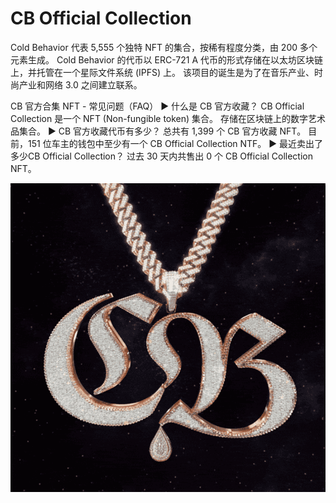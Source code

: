 # CB Official Collection

Cold Behavior 代表 5,555 个独特 NFT 的集合，按稀有程度分类，由 200 多个元素生成。 ‍Cold Behavior 的代币以 ERC-721 A 代币的形式存储在以太坊区块链上，并托管在一个星际文件系统 (IPFS) 上。‍ 该项目的诞生是为了在音乐产业、时尚产业和网络 3.0 之间建立联系。

CB 官方合集 NFT - 常见问题（FAQ）
▶ 什么是 CB 官方收藏？
CB Official Collection 是一个 NFT (Non-fungible token) 集合。 存储在区块链上的数字艺术品集合。
▶ CB 官方收藏代币有多少？
总共有 1,399 个 CB 官方收藏 NFT。 目前，151 位车主的钱包中至少有一个 CB Official Collection NTF。
▶ 最近卖出了多少CB Official Collection？
过去 30 天内共售出 0 个 CB Official Collection NFT。

![nft](微信截图_20220901214612.png)
